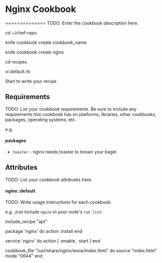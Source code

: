 # Nginx Cookbook
==============
TODO: Enter the cookbook description here.

cd ~/chef-repo

knife cookbook create cookbook_name

knife cookbook create nginx

cd recipes

vi default.rb


Start to write your recipe

Requirements
------------
TODO: List your cookbook requirements. Be sure to include any requirements this cookbook has on platforms, libraries, other cookbooks, packages, operating systems, etc.

e.g.
#### packages
- `toaster` - nginx needs toaster to brown your bagel.

Attributes
----------
TODO: List your cookbook attributes here.


#### nginx::default
TODO: Write usage instructions for each cookbook.

e.g.
Just include `nginx` in your node's `run_list`:

include_recipe "apt"

package 'nginx' do
  action :install
end

service 'nginx' do
  action [ :enable, :start ]
end

cookbook_file "/usr/share/nginx/www/index.html" do
  source "index.html"
  mode "0644"
end


